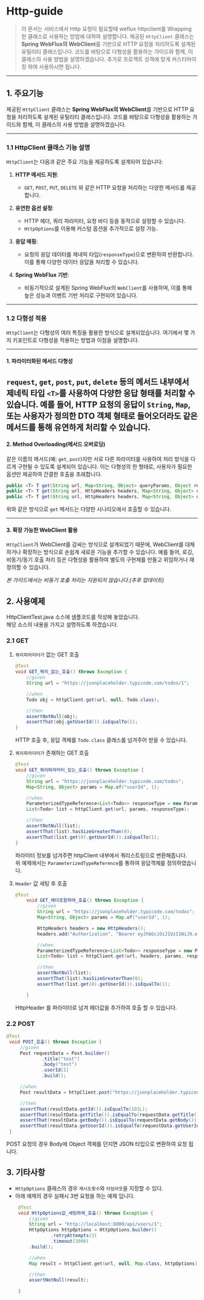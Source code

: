 # Http-guide
> 이 문서는 서비스에서 Http 요청이 필요할때 weflux httpclient를 Wrapping 한 클래스로 사용하는 방법에 대하여 설명합니다. 
> 제공된 `HttpClient` 클래스는 **Spring WebFlux의 WebClient**를 기반으로 HTTP 요청을 처리하도록 설계된 유틸리티 클래스입니다. 
> 코드를 바탕으로 다형성을 활용하는 가이드와 함께, 이 클래스의 사용 방법을 설명하겠습니다.
> 추가로 프로젝트 성격에 맞게 커스터마이징 하여 사용하시면 됩니다.

---

## 1. 주요기능
제공된 `HttpClient` 클래스는 **Spring WebFlux의 WebClient**를 기반으로 HTTP 요청을 처리하도록 설계된 유틸리티 클래스입니다. 코드를 바탕으로 다형성을 활용하는 가이드와 함께, 이 클래스의 사용 방법을 설명하겠습니다.

---

### **1.1 HttpClient 클래스 기능 설명**
`HttpClient`는 다음과 같은 주요 기능을 제공하도록 설계되어 있습니다:
1. **HTTP 메서드 지원**:
    - `GET`, `POST`, `PUT`, `DELETE` 와 같은 HTTP 요청을 처리하는 다양한 메서드를 제공합니다.

2. **유연한 옵션 설정**:
    - HTTP 헤더, 쿼리 파라미터, 요청 바디 등을 동적으로 설정할 수 있습니다.
    - `HttpOptions`를 이용해 커스텀 옵션을 추가적으로 설정 가능.

3. **응답 매핑**:
    - 요청의 응답 데이터를 제네릭 타입(`responseType`)으로 변환하여 반환합니다. 이를 통해 다양한 데이터 응답을 처리할 수 있습니다.

4. **Spring WebFlux 기반**:
    - 비동기적으로 설계된 Spring WebFlux의 `WebClient`를 사용하며, 이를 통해 높은 성능과 이벤트 기반 처리로 구현되어 있습니다.

---

### **1.2 다형성 적용**
`HttpClient`는 다형성의 여러 특징을 활용한 방식으로 설계되었습니다. 여기에서 몇 가지 키포인트로 다형성을 적용하는 방법과 이점을 설명합니다.

---
#### 1. **파라미터화된 메서드 다형성**
`request`, `get`, `post`, `put`, `delete` 등의 메서드 내부에서 제네릭 타입 `<T>`를 사용하여 다양한 응답 형태를 처리할 수 있습니다.
예를 들어, HTTP 요청의 응답이 `String`, `Map`, 또는 사용자가 정의한 DTO 객체 형태로 들어오더라도 같은 메서드를 통해 유연하게 처리할 수 있습니다.
---
#### 2. **Method Overloading(메서드 오버로딩)**
같은 이름의 메서드(예: `get`, `post`)지만 서로 다른 파라미터를 사용하여 처리 방식을 다르게 구현될 수 있도록 설계되어 있습니다. 이는 다형성의 한 형태로, 사용자가 필요한 옵션만 제공하여 간결한 호출을 초래합니다.
``` java
public <T> T get(String url, Map<String, Object> queryParams, Object responseType);
public <T> T get(String url, HttpHeaders headers, Map<String, Object> queryParams, Object responseType);
public <T> T get(String url, HttpHeaders headers, Map<String, Object> queryParams, Object responseType, HttpOptions options);
```
위와 같은 방식으로 `get` 메서드는 다양한 시나리오에서 호출할 수 있습니다.

---

#### 3. **확장 가능한 WebClient 활용**
`HttpClient`가 WebClient를 감싸는 방식으로 설계되었기 때문에, WebClient를 대체하거나 확장하는 방식으로 손쉽게 새로운 기능을 추가할 수 있습니다.
예를 들어, 로깅, 비동기/동기 호출 처리 등은 다형성을 활용하여 별도의 구현체를 만들고 위임하거나 재정의할 수 있습니다. 

_본 가이드에서는 비동기 호출 처리는 지원되지 않습니다.(추후 업데이트)_


## 2. 사용예제
HttpClientTest.java 소스에 샘플코드를 작성해 놓았습니다.  
해당 소스의 내용을 가지고 설명하도록 하겠습니다.

### 2.1 GET 
1. `쿼리파라미터가` 없는 GET 호출
    ```java
    @Test
    void GET_쿼리_없는_호출() throws Exception {
        //given
        String url = "https://jsonplaceholder.typicode.com/todos/1";
    
        //when
        Todo obj = httpClient.get(url, null, Todo.class);
    
        //then
        assertNotNull(obj);
        assertThat(obj.getUserId()).isEqualTo(1);
    }
    ```
    HTTP 호출 후, 응답 객체를 `Todo.class` 클래스를 넘겨주어 받을 수 있습니다.   


2. `쿼리파라미터가` 존재하는 GET 호출  
    ```java
    @Test
    void GET_쿼리파라미터_있는_호출() throws Exception {
        //given
        String url = "https://jsonplaceholder.typicode.com/todos";
        Map<String, Object> params = Map.of("userId", 1);
    
        //when
        ParameterizedTypeReference<List<Todo>> responseType = new ParameterizedTypeReference<>() {};
        List<Todo> list = httpClient.get(url, params, responseType);
    
        //then
        assertNotNull(list);
        assertThat(list).hasSizeGreaterThan(0);
        assertThat(list.get(0).getUserId()).isEqualTo(1);
    }
    ```
   파라미터 정보를 넘겨주면 httpClient 내부에서 쿼리스트링으로 변환해줍니다.  
   위 예제에서는 `ParameterizedTypeReference`를 통하여 응답객체를 정의하였습니다.


3. `Header` 값 세팅 후 호출
   ```java
   @Test
       void GET_헤더포함하여_호출() throws Exception {
           //given
           String url = "https://jsonplaceholder.typicode.com/todos";
           Map<String, Object> params = Map.of("userId", 1);
   
           HttpHeaders headers = new HttpHeaders();
           headers.add("Authorization", "Bearer eyJhbGciOiJIUzI1NiJ9.eyJzdWIiOiJ0ZXN0QGdtYWlsLmNvbSIsInVpZCI6InRlc3RAZ21haWwuY29tIiwicm9sZSI6IlVTRVIiLCJlbWFpbCI6InRlc3RAZ21haWwuY29tIiwidXNlcm5hbWUiOiLthYzsiqTtirgiLCJpYXQiOjE3Mzk1MDYxMzEsImV4cCI6MTczOTUwNzkzMX0.bt_XWKvYigydSj69RAKals6fhU9aaKdRbjTLZbDYgMI");
   
           //when
           ParameterizedTypeReference<List<Todo>> responseType = new ParameterizedTypeReference<>() {};
           List<Todo> list = httpClient.get(url, headers, params, responseType);
   
           //then
           assertNotNull(list);
           assertThat(list).hasSizeGreaterThan(0);
           assertThat(list.get(0).getUserId()).isEqualTo(1);
   
       }
   ```
   HttpHeader 를 파라미터로 넘겨 헤더값을 추가하여 호출 할 수 있습니다.


### 2.2 POST
   ```java
   @Test
    void POST_호출() throws Exception {
        //given
        Post requestData = Post.builder()
                .title("test")
                .body("test")
                .userId(1)
                .build();
   
        //when
        Post resultData = httpClient.post("https://jsonplaceholder.typicode.com/posts", requestData, Post.class);
   
        //then
        assertThat(resultData.getId()).isEqualTo(101L);
        assertThat(resultData.getTitle()).isEqualTo(requestData.getTitle());
        assertThat(resultData.getBody()).isEqualTo(requestData.getBody());
        assertThat(resultData.getUserId()).isEqualTo(requestData.getUserId());
    }
   ```
   POST 요청의 경우 Body에 Object 객체를 던지면 JSON 타입으로 변환하여 요청 됩니다.

## 3. 기타사항
- `HttpOptions` 클래스의 경우 `재시도횟수`와 `타임아웃`을 지정할 수 있다.
- 아래 예제의 경우 실패시 3번 요청을 하는 예제 입니다.
   ```java
    @Test
    void HttpOptions값_세팅하여_호출() throws Exception {
        //given
        String url = "http://localhost:8080/api/users/1";
        HttpOptions httpOptions = HttpOptions.builder()
                .retryAttempts(3)
                .timeout(3000)
        .build();
   
        //when
        Map result = httpClient.get(url, null, Map.class, httpOptions);
   
        //then
        assertNotNull(result);
        
    }
   ```
